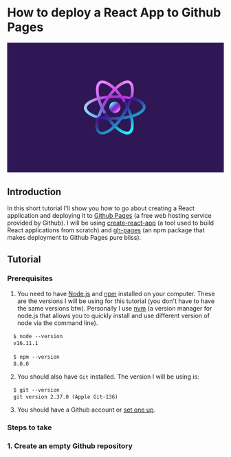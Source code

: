 # How to deploy a React App to Github Pages

![React Hero image](/src/images/react-header-image.jpg 'React Hero image')

## Introduction
In this short tutorial I'll show you how to go about creating a React application and deploying it to [Github Pages](https://docs.github.com/en/pages/getting-started-with-github-pages/about-github-pages 'Github Pages') (a free web hosting service provided by Github). I will be using [create-react-app](https://create-react-app.dev 'Create React App') (a tool used to build React applications from scratch) and [gh-pages](https://www.npmjs.com/package/gh-pages 'gh-pages') (an npm package that makes deployment to Github Pages pure bliss).  
## Tutorial
### Prerequisites
1. You need to have [Node.js](https://nodejs.org/en/ 'Node.js') and [npm](https://docs.npmjs.com/about-npm 'npm') installed on your computer. These are the versions I will be using for this tutorial (you don't have to have the same versions btw). Personally I use [nvm](https://github.com/nvm-sh/nvm 'nvm') (a version manager for node.js that allows you to quickly install and use different version of node via the command line).
```
  $ node --version
  v16.11.1

  $ npm --version
  8.0.0
```

2. You should also have `Git` installed.  The version I will be using is:
```
  $ git --version
  git version 2.37.0 (Apple Git-136)
```

3. You should have a Github account or [set one up](https://docs.github.com/en/get-started/onboarding/getting-started-with-your-github-account 'Setting up a Github acccount').

### Steps to take
### 1. Create an empty Github repository
